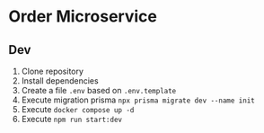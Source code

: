 # Order Microservice

## Dev

1. Clone repository
2. Install dependencies
3. Create a file `.env` based on `.env.template`
4. Execute migration prisma `npx prisma migrate dev --name init`
5. Execute `docker compose up -d`
6. Execute `npm run start:dev`
